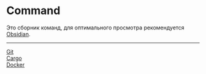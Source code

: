 # Command 

Это сборник команд, для оптимального просмотра рекомендуется [Obsidian](https://obsidian.md/).  

---

[Git](Commands/Git.md)  
[Cargo](Commands/Cargo.md)  
[Docker](Commands/Docker.md)  